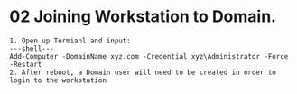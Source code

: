 # 02 Joining Workstation to Domain.
	1. Open up Termianl and input:
	---shell---
	Add-Computer -DomainName xyz.com -Credential xyz\Administrator -Force -Restart
	2. After reboot, a Domain user will need to be created in order to login to the workstation